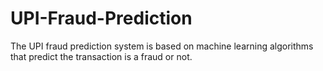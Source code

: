 # UPI-Fraud-Prediction
The UPI fraud prediction system is based on machine learning algorithms that predict the transaction is a fraud or not.
